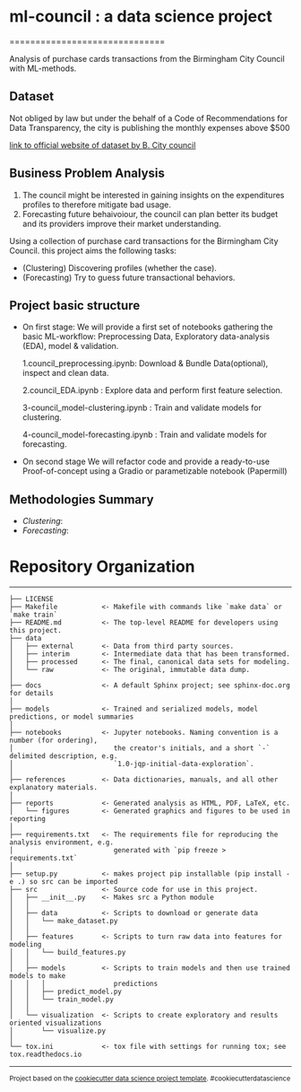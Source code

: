 # ml-council : a data science project
==============================

Analysis of  purchase cards transactions from the Birmingham City Council with ML-methods.

## Dataset
Not obliged by law but under the behalf of a Code of Recommendations for Data Transparency, the city is publishing the monthly expenses above $500

[link to official website of dataset by B. City council](https://data.birmingham.gov.uk/dataset/purchase-card-transactions)

## Business Problem Analysis

1. The council might be interested in gaining insights on the expenditures profiles to therefore mitigate bad usage. 
2. Forecasting future behaivoiour, the council  can plan better its budget and its providers improve their market understanding.

Using a collection of purchase card transactions for the Birmingham City Council. this project aims  the following tasks:
* (Clustering) Discovering profiles (whether the case). 
* (Forecasting) Try to guess future transactional behaviors.


## Project basic structure

* On first stage: We will provide a first set of notebooks gathering the basic ML-workflow: Preprocessing Data, Exploratory data-analysis (EDA), model & validation.

    1.council_preprocessing.ipynb: Download & Bundle Data(optional), inspect and clean data. 

    2.council_EDA.ipynb : Explore data and perform first feature selection.

    3-council_model-clustering.ipynb  : Train and validate models for clustering.

    4-council_model-forecasting.ipynb  : Train and validate models for forecasting.

* On second stage  We will refactor code and provide a ready-to-use Proof-of-concept  using a Gradio or parametizable notebook (Papermill)

## Methodologies Summary

* *Clustering*:
* *Forecasting*:

# Repository Organization
------------

    ├── LICENSE
    ├── Makefile           <- Makefile with commands like `make data` or `make train`
    ├── README.md          <- The top-level README for developers using this project.
    ├── data
    │   ├── external       <- Data from third party sources.
    │   ├── interim        <- Intermediate data that has been transformed.
    │   ├── processed      <- The final, canonical data sets for modeling.
    │   └── raw            <- The original, immutable data dump.
    │
    ├── docs               <- A default Sphinx project; see sphinx-doc.org for details
    │
    ├── models             <- Trained and serialized models, model predictions, or model summaries
    │
    ├── notebooks          <- Jupyter notebooks. Naming convention is a number (for ordering),
    │                         the creator's initials, and a short `-` delimited description, e.g.
    │                         `1.0-jqp-initial-data-exploration`.
    │
    ├── references         <- Data dictionaries, manuals, and all other explanatory materials.
    │
    ├── reports            <- Generated analysis as HTML, PDF, LaTeX, etc.
    │   └── figures        <- Generated graphics and figures to be used in reporting
    │
    ├── requirements.txt   <- The requirements file for reproducing the analysis environment, e.g.
    │                         generated with `pip freeze > requirements.txt`
    │
    ├── setup.py           <- makes project pip installable (pip install -e .) so src can be imported
    ├── src                <- Source code for use in this project.
    │   ├── __init__.py    <- Makes src a Python module
    │   │
    │   ├── data           <- Scripts to download or generate data
    │   │   └── make_dataset.py
    │   │
    │   ├── features       <- Scripts to turn raw data into features for modeling
    │   │   └── build_features.py
    │   │
    │   ├── models         <- Scripts to train models and then use trained models to make
    │   │   │                 predictions
    │   │   ├── predict_model.py
    │   │   └── train_model.py
    │   │
    │   └── visualization  <- Scripts to create exploratory and results oriented visualizations
    │       └── visualize.py
    │
    └── tox.ini            <- tox file with settings for running tox; see tox.readthedocs.io


--------

<p><small>Project based on the <a target="_blank" href="https://drivendata.github.io/cookiecutter-data-science/">cookiecutter data science project template</a>. #cookiecutterdatascience</small></p>
